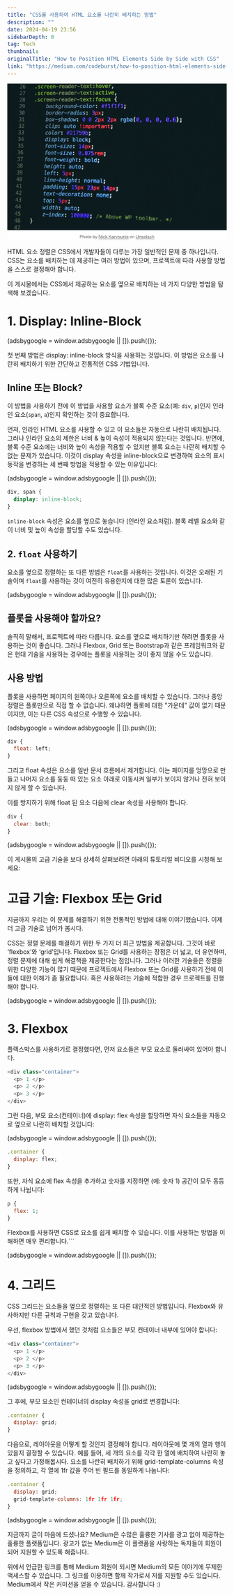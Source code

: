 ```yaml
---
title: "CSS를 사용하여 HTML 요소를 나란히 배치하는 방법"
description: ""
date: 2024-04-19 23:56
sidebarDepth: 0
tag: Tech
thumbnail: 
originalTitle: "How to Position HTML Elements Side by Side with CSS"
link: "https://medium.com/codeburst/how-to-position-html-elements-side-by-side-with-css-e1fae72ddcc"
---
```



<img src="./img/HowtoPositionHTMLElementsSidebySidewithCSS_0.png" />

HTML 요소 정렬은 CSS에서 개발자들이 다루는 가장 일반적인 문제 중 하나입니다. CSS는 요소를 배치하는 데 제공하는 여러 방법이 있으며, 프로젝트에 따라 사용할 방법을 스스로 결정해야 합니다.

이 게시물에서는 CSS에서 제공하는 요소를 옆으로 배치하는 네 가지 다양한 방법을 탐색해 보겠습니다.

# 1. Display: Inline-Block

<!-- ui-log 수평형 -->
<ins class="adsbygoogle"
  style="display:block"
  data-ad-client="ca-pub-4877378276818686"
  data-ad-slot="9743150776"
  data-ad-format="auto"
  data-full-width-responsive="true"></ins>
<component is="script">
(adsbygoogle = window.adsbygoogle || []).push({});
</component>

첫 번째 방법은 display: inline-block 방식을 사용하는 것입니다. 이 방법은 요소를 나란히 배치하기 위한 간단하고 전통적인 CSS 기법입니다.

## Inline 또는 Block?

이 방법을 사용하기 전에 이 방법을 사용할 요소가 블록 수준 요소(예: `div`, `p`)인지 인라인 요소(`span`, `a`)인지 확인하는 것이 중요합니다.

먼저, 인라인 HTML 요소를 사용할 수 있고 이 요소들은 자동으로 나란히 배치됩니다. 그러나 인라인 요소의 제한은 너비 & 높이 속성이 적용되지 않는다는 것입니다. 반면에, 블록 수준 요소에는 너비와 높이 속성을 적용할 수 있지만 블록 요소는 나란히 배치할 수 없는 문제가 있습니다. 이것이 display 속성을 inline-block으로 변경하여 요소의 표시 동작을 변경하는 세 번째 방법을 적용할 수 있는 이유입니다:

<!-- ui-log 수평형 -->
<ins class="adsbygoogle"
  style="display:block"
  data-ad-client="ca-pub-4877378276818686"
  data-ad-slot="9743150776"
  data-ad-format="auto"
  data-full-width-responsive="true"></ins>
<component is="script">
(adsbygoogle = window.adsbygoogle || []).push({});
</component>

```css
div, span {
  display: inline-block;
}
```
`inline-block` 속성은 요소를 옆으로 놓습니다 (인라인 요소처럼). 블록 레벨 요소와 같이 너비 및 높이 속성을 할당할 수도 있습니다.

## 2. `float` 사용하기

요소를 옆으로 정렬하는 또 다른 방법은 `float`를 사용하는 것입니다. 이것은 오래된 기술이며 `float`를 사용하는 것이 여전히 유용한지에 대한 많은 토론이 있습니다.

<!-- ui-log 수평형 -->
<ins class="adsbygoogle"
  style="display:block"
  data-ad-client="ca-pub-4877378276818686"
  data-ad-slot="9743150776"
  data-ad-format="auto"
  data-full-width-responsive="true"></ins>
<component is="script">
(adsbygoogle = window.adsbygoogle || []).push({});
</component>

## 플롯을 사용해야 할까요?

솔직히 말해서, 프로젝트에 따라 다릅니다. 요소를 옆으로 배치하기만 하려면 플롯을 사용하는 것이 좋습니다. 그러나 Flexbox, Grid 또는 Bootstrap과 같은 프레임워크와 같은 현대 기술을 사용하는 경우에는 플롯을 사용하는 것이 좋지 않을 수도 있습니다.

## 사용 방법

플롯을 사용하면 페이지의 왼쪽이나 오른쪽에 요소를 배치할 수 있습니다. 그러나 중앙 정렬은 플롯만으로 직접 할 수 없습니다. 왜냐하면 플롯에 대한 "가운데" 값이 없기 때문이지만, 이는 다른 CSS 속성으로 수행할 수 있습니다.

<!-- ui-log 수평형 -->
<ins class="adsbygoogle"
  style="display:block"
  data-ad-client="ca-pub-4877378276818686"
  data-ad-slot="9743150776"
  data-ad-format="auto"
  data-full-width-responsive="true"></ins>
<component is="script">
(adsbygoogle = window.adsbygoogle || []).push({});
</component>

```js
div {
  float: left;
}
```

그리고 float 속성은 요소를 일반 문서 흐름에서 제거합니다. 이는 페이지를 엉망으로 만들고 나머지 요소를 둥둥 떠 있는 요소 아래로 이동시켜 일부가 보이지 않거나 전혀 보이지 않게 할 수 있습니다.

이를 방지하기 위해 float 된 요소 다음에 clear 속성을 사용해야 합니다.

```js
div {
  clear: both;
}
```

<!-- ui-log 수평형 -->
<ins class="adsbygoogle"
  style="display:block"
  data-ad-client="ca-pub-4877378276818686"
  data-ad-slot="9743150776"
  data-ad-format="auto"
  data-full-width-responsive="true"></ins>
<component is="script">
(adsbygoogle = window.adsbygoogle || []).push({});
</component>

이 게시물의 고급 기술을 보다 상세히 살펴보려면 아래의 튜토리얼 비디오를 시청해 보세요:

# 고급 기술: Flexbox 또는 Grid

지금까지 우리는 이 문제를 해결하기 위한 전통적인 방법에 대해 이야기했습니다. 이제 더 고급 기술로 넘어가 봅시다.

CSS는 정렬 문제를 해결하기 위한 두 가지 더 최근 방법을 제공합니다. 그것이 바로 ‘flexbox’와 ‘grid’입니다. Flexbox 또는 Grid를 사용하는 장점은 더 넓고, 더 유연하며, 정렬 문제에 대해 쉽게 해결책을 제공한다는 점입니다. 그러나 이러한 기술들은 정렬을 위한 다양한 기능이 많기 때문에 프로젝트에서 Flexbox 또는 Grid를 사용하기 전에 이들에 대한 이해가 좀 필요합니다. 혹은 사용하려는 기술에 적합한 경우 프로젝트를 진행해야 합니다.

<!-- ui-log 수평형 -->
<ins class="adsbygoogle"
  style="display:block"
  data-ad-client="ca-pub-4877378276818686"
  data-ad-slot="9743150776"
  data-ad-format="auto"
  data-full-width-responsive="true"></ins>
<component is="script">
(adsbygoogle = window.adsbygoogle || []).push({});
</component>

# 3. Flexbox

플렉스박스를 사용하기로 결정했다면, 먼저 요소들은 부모 요소로 둘러싸여 있어야 합니다.

```js
<div class="container">
  <p> 1 </p>
  <p> 2 </p>
  <p> 3 </p>
</div>
```

그런 다음, 부모 요소(컨테이너)에 display: flex 속성을 할당하면 자식 요소들을 자동으로 옆으로 나란히 배치할 것입니다:

<!-- ui-log 수평형 -->
<ins class="adsbygoogle"
  style="display:block"
  data-ad-client="ca-pub-4877378276818686"
  data-ad-slot="9743150776"
  data-ad-format="auto"
  data-full-width-responsive="true"></ins>
<component is="script">
(adsbygoogle = window.adsbygoogle || []).push({});
</component>

```js
.container {
  display: flex;
}
```

또한, 자식 요소에 flex 속성을 추가하고 숫자를 지정하면 (예: 숫자 1) 공간이 모두 동등하게 나뉩니다:

```js
p {
  flex: 1;
}
```

Flexbox를 사용하면 CSS로 요소를 쉽게 배치할 수 있습니다. 이를 사용하는 방법을 이해하면 매우 편리합니다.```

<!-- ui-log 수평형 -->
<ins class="adsbygoogle"
  style="display:block"
  data-ad-client="ca-pub-4877378276818686"
  data-ad-slot="9743150776"
  data-ad-format="auto"
  data-full-width-responsive="true"></ins>
<component is="script">
(adsbygoogle = window.adsbygoogle || []).push({});
</component>

# 4. 그리드

CSS 그리드는 요소들을 옆으로 정렬하는 또 다른 대안적인 방법입니다. Flexbox와 유사하지만 다른 규칙과 구현을 갖고 있습니다.

우선, flexbox 방법에서 했던 것처럼 요소들은 부모 컨테이너 내부에 있어야 합니다:

```js
<div class="container">
  <p> 1 </p>
  <p> 2 </p>
  <p> 3 </p>
</div>
```

<!-- ui-log 수평형 -->
<ins class="adsbygoogle"
  style="display:block"
  data-ad-client="ca-pub-4877378276818686"
  data-ad-slot="9743150776"
  data-ad-format="auto"
  data-full-width-responsive="true"></ins>
<component is="script">
(adsbygoogle = window.adsbygoogle || []).push({});
</component>

그 후에, 부모 요소인 컨테이너의 display 속성을 grid로 변경합니다:

```js
.container {
  display: grid;
}
```

다음으로, 레이아웃을 어떻게 할 것인지 결정해야 합니다. 레이아웃에 몇 개의 열과 행이 있을지 결정할 수 있습니다. 예를 들어, 세 개의 요소를 각각 한 열에 배치하여 나란히 놓고 싶다고 가정해봅시다. 요소를 나란히 배치하기 위해 grid-template-columns 속성을 정의하고, 각 열에 1fr 값을 주어 빈 필드를 동일하게 나눕니다:

```js
.container {
  display: grid;
  grid-template-columns: 1fr 1fr 1fr;
}
```

<!-- ui-log 수평형 -->
<ins class="adsbygoogle"
  style="display:block"
  data-ad-client="ca-pub-4877378276818686"
  data-ad-slot="9743150776"
  data-ad-format="auto"
  data-full-width-responsive="true"></ins>
<component is="script">
(adsbygoogle = window.adsbygoogle || []).push({});
</component>

지금까지 글이 마음에 드셨나요? Medium은 수많은 훌륭한 기사를 광고 없이 제공하는 훌륭한 플랫폼입니다. 광고가 없는 Medium은 이 플랫폼을 사랑하는 독자들이 회원이 되어 지원할 수 있도록 해줍니다.

위에서 언급한 링크를 통해 Medium 회원이 되시면 Medium의 모든 이야기에 무제한 액세스할 수 있습니다. 그 링크를 이용하면 함께 작가로서 저를 지원할 수도 있습니다. Medium에서 작은 커미션을 얻을 수 있습니다. 감사합니다 :)